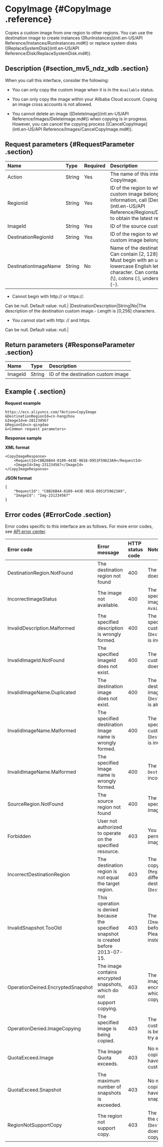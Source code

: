 # CopyImage {#CopyImage .reference}

Copies a custom image from one region to other regions. You can use the destination image to create instances \([RunInstances](intl.en-US/API Reference/Instances/RunInstances.md#)\) or replace system disks \([ReplaceSystemDisk](intl.en-US/API Reference/Disk/ReplaceSystemDisk.md#)\). 

## Description {#section_mv5_ndz_xdb .section}

When you call this interface, consider the following:

-   You can only copy the custom image when it is in the `Available` status.

-   You can only copy the image within your Alibaba Cloud account. Coping an image cross accounts is not allowed.

-   You cannot delete an image \([DeleteImage](intl.en-US/API Reference/Images/Deleteimage.md#)\) when copying is in progress. However, you can cancel the copying process \([CancelCopyImage](intl.en-US/API Reference/Images/CancelCopyImage.md#)\).


## Request parameters {#RequestParameter .section}

|Name|Type|Required|Description|
|:---|:---|:-------|:----------|
|Action|String|Yes|The name of this interface. Value: CopyImage.|
|RegionId|String|Yes|ID of the region to which the source custom image belongs. For more information, call [DescribeRegions](intl.en-US/API Reference/Regions/DescribeRegions.md#) to obtain the latest region list.|
|ImageId|String|Yes|ID of the source custom image.|
|DestinationRegionId|String|Yes|ID of the region to where the destination custom image belongs.|
|DestinationImageName|String|No|Name of the destination custom image.-   Can contain \[2, 128\] characters in length. Must begin with an uppercase or lowercase English letter, or a Chinese character. Can contain digits, backslashes \(\\\), colons \(:\), underscores \(\_\), or hyphens \(-\).
-   Cannot begin with http:// or https://.

Can be null. Default value: null.|
|DestinationDescription|String|No|The description of the destination custom image.-   Length is \[0,256\] characters.
-   You cannot start with http: // and https.

Can be null. Default value: null.|

## Return parameters {#ResponseParameter .section}

|Name|Type|Description|
|:---|:---|:----------|
|ImageId|String|ID of the destination custom image|

## Example { .section}

**Request example** 

```
https://ecs.aliyuncs.com/?Action=CopyImage
&DestinationRegionId=cn-hangzhou
&ImageId=m-281234567
&RegionId=cn-qingdao
&<Common request parameters>
```

**Response sample** 

**XML format**

```
<CopyImageResponse>
    <RequestId>C8B26B44-0189-443E-9816-D951F59623A9</RequestId>
    <ImageId>Img-231234567</ImageId>
</CopyImageResponse>
```

 **JSON format** 

```
{
    "RequestId": "C8B26B44-0189-443E-9816-D951F59623A9",
    "ImageId": "Img-231234567"
}
```

## Error codes {#ErrorCode .section}

Error codes specific to this interface are as follows. For more error codes, see [API error center](https://error-center.alibabacloud.com/status/product/Ecs).

|Error code|Error message|HTTP status code|Note|
|:---------|:------------|:---------------|:---|
|DestinationRegion.NotFound|The destination region not found|400|The `DestinationRegionId` does not exist.|
|IncorrectImageStatus|The image not available.|400|The status of the specified source custom image \(`ImageId`\) must be `Available`.|
|InvalidDescription.Malformed|The specified description is wrongly formed.|400|The description of the specified destination custom image \(`DestinationDescription`\) is invalid.|
|InvalidImageId.NotFound|The specified ImageId does not exist.|400|The specified source custom image \(`ImageId`\) does not exist.|
|InvalidImageName.Duplicated|The destination image does not exist.|400|The name of the destination custom image \(`DestinationImageName`\) is already in use.|
|InvalidImageName.Malformed|The specified destination Image name is wrongly formed.|400|The name of the specified destination custom image \(`DestinationImageName`\) is invalid.|
|InvalidImageName.Malformed|The specified Image name is wrongly formed.|400|The format of `DestinationImageName` is incorrect.|
|SourceRegion.NotFound|The source region not found|400|The `RegionId` of the specified source custom image does not exist.|
|Forbidden|User not authorized to operate on the specified resource.|403|You don't have permissions for copying images.|
|IncorrectDestinationRegion|The destination region is not equal the target region.|403|The source region for copying images \(`RegionId`\) must be different from the destination region \(`DestinationRegionId`\).|
|InvalidSnapshot.TooOld|This operation is denied because the specified snapshot is created before 2013-07-15.|403|The specified ImageId \(`ImageId`\) is created on or before July 15, 2013. Please try other images instead.|
|OperationDeined.EncryptedSnapshot|The image contains encrypted snapshots, which do not support copying.|403|The source custom image \(`ImageId`\) contains encrypted snapshots, which do not support copying.|
|OperationDenied.ImageCopying|The specified image is being copied.|403|The specified source custom image \(`ImageId`\) is being copied. Please try again later.|
|QuotaExceed.Image|The Image Quota exceeds.|403|No more images will be copied because you have exceeded your custom image quota.|
|QuotaExceed.Snapshot|The maximum number of snapshots is exceeded.|403|No more images will be copied because you have exceeded your snapshot quota.|
|RegionNotSupportCopy|The region not support copy.|403|The specified region of the destination image \(`DestinationRegionId`\) does not support image copying.|

